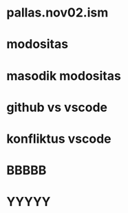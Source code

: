 # pallas.nov02.ism
# modositas
# masodik modositas
# github vs vscode
# konfliktus vscode
# BBBBB
# YYYYY
